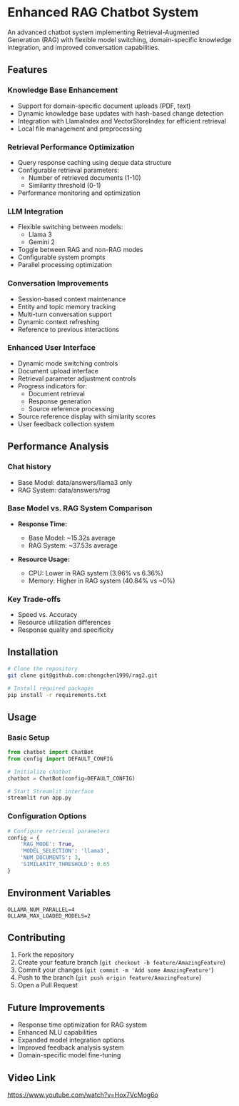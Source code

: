 # Enhanced RAG Chatbot System

An advanced chatbot system implementing Retrieval-Augmented Generation (RAG) with flexible model switching, domain-specific knowledge integration, and improved conversation capabilities.

## Features

### Knowledge Base Enhancement
- Support for domain-specific document uploads (PDF, text)
- Dynamic knowledge base updates with hash-based change detection
- Integration with LlamaIndex and VectorStoreIndex for efficient retrieval
- Local file management and preprocessing

### Retrieval Performance Optimization
- Query response caching using deque data structure
- Configurable retrieval parameters:
  - Number of retrieved documents (1-10)
  - Similarity threshold (0-1)
- Performance monitoring and optimization

### LLM Integration
- Flexible switching between models:
  - Llama 3
  - Gemini 2
- Toggle between RAG and non-RAG modes
- Configurable system prompts
- Parallel processing optimization

### Conversation Improvements
- Session-based context maintenance
- Entity and topic memory tracking
- Multi-turn conversation support
- Dynamic context refreshing
- Reference to previous interactions

### Enhanced User Interface
- Dynamic mode switching controls
- Document upload interface
- Retrieval parameter adjustment controls
- Progress indicators for:
  - Document retrieval
  - Response generation
  - Source reference processing
- Source reference display with similarity scores
- User feedback collection system

## Performance Analysis

### Chat history
  - Base Model: data/answers/llama3 only
  - RAG System: data/answers/rag

### Base Model vs. RAG System Comparison
- **Response Time:**
  - Base Model: ~15.32s average
  - RAG System: ~37.53s average

- **Resource Usage:**
  - CPU: Lower in RAG system (3.96% vs 6.36%)
  - Memory: Higher in RAG system (40.84% vs ~0%)

### Key Trade-offs
- Speed vs. Accuracy
- Resource utilization differences
- Response quality and specificity

## Installation

```bash
# Clone the repository
git clone git@github.com:chongchen1999/rag2.git

# Install required packages
pip install -r requirements.txt
```

## Usage

### Basic Setup
```python
from chatbot import ChatBot
from config import DEFAULT_CONFIG

# Initialize chatbot
chatbot = ChatBot(config=DEFAULT_CONFIG)

# Start Streamlit interface
streamlit run app.py
```

### Configuration Options
```python
# Configure retrieval parameters
config = {
    'RAG_MODE': True,
    'MODEL_SELECTION': 'llama3',
    'NUM_DOCUMENTS': 3,
    'SIMILARITY_THRESHOLD': 0.65
}
```

## Environment Variables
```
OLLAMA_NUM_PARALLEL=4
OLLAMA_MAX_LOADED_MODELS=2
```

## Contributing
1. Fork the repository
2. Create your feature branch (`git checkout -b feature/AmazingFeature`)
3. Commit your changes (`git commit -m 'Add some AmazingFeature'`)
4. Push to the branch (`git push origin feature/AmazingFeature`)
5. Open a Pull Request

## Future Improvements
- Response time optimization for RAG system
- Enhanced NLU capabilities
- Expanded model integration options
- Improved feedback analysis system
- Domain-specific model fine-tuning

## Video Link
https://www.youtube.com/watch?v=Hox7VcMog6o